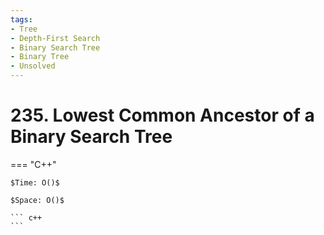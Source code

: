 ```yaml
---
tags:
- Tree
- Depth-First Search
- Binary Search Tree
- Binary Tree
- Unsolved
---
```



# 235. Lowest Common Ancestor of a Binary Search Tree

=== "C++"

    $Time: O()$

    $Space: O()$

    ``` c++
    ```